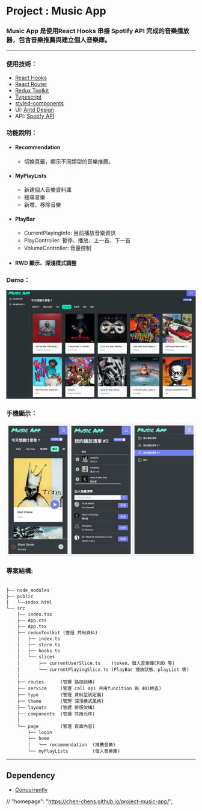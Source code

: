 # Project : Music App

### Music App 是使用React Hooks 串接 Spotify API 完成的音樂播放器，包含音樂推薦與建立個人音樂庫。
---
### 使用技術：
- [React Hooks](https://reactjs.org/docs/hooks-reference.html)
- [React Router](https://reactrouter.com/docs/en/v6/api)
- [Redux Toolkit](https://redux-toolkit.js.org/)
- [Typescript](https://www.typescriptlang.org/docs/handbook/2/objects.html)
- [styled-components](https://styled-components.com/)
- UI: [Antd Design](https://ant.design/components/overview/)
- API: [Spotify API](https://developer.spotify.com/console/)


### 功能說明：

- #### Recommendation
    - 切換頁籤，顯示不同類型的音樂推薦。

- #### MyPlayLists
    - 新建個人音樂資料庫
    - 搜尋音樂
    - 新增、移除音樂

- #### PlayBar
    - CurrentPlayingInfo: 目前播放音樂資訊
    - PlayController: 暫停、播放、上一首、下一首
    - VolumeController: 音量控制

- #### RWD 顯示、深淺模式調整

### Demo：
![demo](./demo/demo.gif)
### 手機顯示：
![mobileDemo](./demo/mobileDemo.png)

### 專案結構:
```

├── node_modules
├── public
│   └──index.html
└── src
    ├── index.tsx
    ├── App.css 
    ├── App.tsx
    ├── reduxToolkit (管理 共用資料)
    │   ├── index.ts
    │   ├── store.ts
    │   ├── hooks.ts
    │   └── slices
    │       ├── currentUserSlice.ts    (token、個人音樂庫CRUD 等)
    │       └── currentPlayingSlice.ts (PlayBar 播放狀態、playList 等)
    │
    ├── routes      (管理 路徑結構)
    ├── service     (管理 call api 共用funcition 與 401檢查) 
    ├── type        (管理 資料型別定義)
    ├── theme       (管理 深淺模式風格)
    ├── layouts     (管理 排版架構)
    ├── components  (管理 共用元件)
    │
    └── page        (管理 頁面內容)
        ├── login 
        ├── home 
        │   └── recommendation  (推薦音樂)
        └── myPlayLists         (個人音樂庫)

```
---
## Dependency
- [Concurrently](https://www.npmjs.com/package/concurrently)


// "homepage": "https://chen-chens.github.io/project-music-app/",

